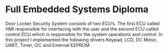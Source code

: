 # Full Embedded Systems Diploma

Door Locker Security System consists of two ECU’s. The first ECU called HMI responsible for interfacing with the user and the second ECU called control ECU which is responsible for the system operations and control. In this project I implemented the following drivers Keypad, LCD, DC Motor, UART, Timer, I2C and External EEPROM.
